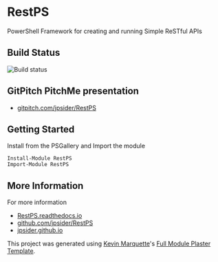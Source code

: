 # RestPS

PowerShell Framework for creating and running Simple ReSTful APIs

## Build Status  

![Build status](https://ci.appveyor.com/api/projects/status/github/jpsider/RestPS?branch=master&svg=true) 

## GitPitch PitchMe presentation

* [gitpitch.com/jpsider/RestPS](https://gitpitch.com/jpsider/RestPS)

## Getting Started

Install from the PSGallery and Import the module

    Install-Module RestPS
    Import-Module RestPS


## More Information

For more information

* [RestPS.readthedocs.io](http://RestPS.readthedocs.io)
* [github.com/jpsider/RestPS](https://github.com/jpsider/RestPS)
* [jpsider.github.io](https://jpsider.github.io)


This project was generated using [Kevin Marquette](http://kevinmarquette.github.io)'s [Full Module Plaster Template](https://github.com/KevinMarquette/PlasterTemplates/tree/master/FullModuleTemplate).
